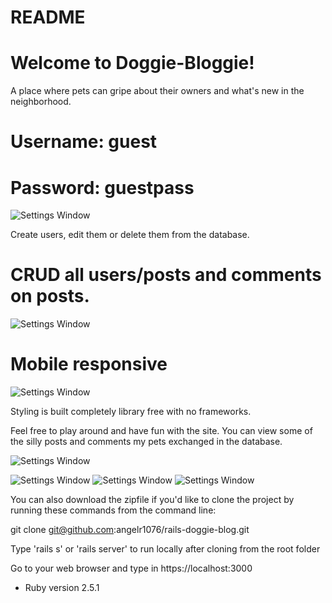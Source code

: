 # README

# Welcome to Doggie-Bloggie! 
A place where pets can gripe about their owners and what's new in the neighborhood.
# Username: guest 
# Password: guestpass

![Settings Window](https://res.cloudinary.com/angelrodriguez/image/upload/v1544124872/Screen_Shot_2018-12-06_at_2.33.27_PM.png)


Create users, edit them or delete them from the database.

# CRUD all users/posts and comments on posts.

![Settings Window](https://res.cloudinary.com/angelrodriguez/image/upload/v1544199402/Screen_Shot_2018-12-07_at_11.11.25_AM.png)

# Mobile responsive

![Settings Window](https://res.cloudinary.com/angelrodriguez/image/upload/v1544199402/Screen_Shot_2018-12-07_at_11.07.28_AM.png)

Styling is built completely library free with no frameworks. 

Feel free to play around and have fun with the site. You can view some of the silly posts and comments my pets exchanged in the database. 


![Settings Window](https://res.cloudinary.com/angelrodriguez/image/upload/v1544199402/Screen_Shot_2018-12-07_at_11.09.18_AM.png)

![Settings Window](/images/screen1)
![Settings Window](/images/screen2)
![Settings Window](/images/screen3)

You can also download the zipfile if you'd like to clone the project by running these commands from the command line:

git clone git@github.com:angelr1076/rails-doggie-blog.git

Type 'rails s' or 'rails server' to run locally after cloning from the root folder

Go to your web browser and type in https://localhost:3000

* Ruby version
2.5.1



